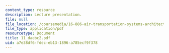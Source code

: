 ```yaml
---
content_type: resource
description: Lecture presentation.
file: null
file_location: /coursemedia/16-886-air-transportation-systems-architecting-spring-2004/a7e38df6fdeceb131896a785ecf9f378_11_daebc2.pdf
file_type: application/pdf
resourcetype: Document
title: 11_daebc2.pdf
uid: a7e38df6-fdec-eb13-1896-a785ecf9f378
---
```


